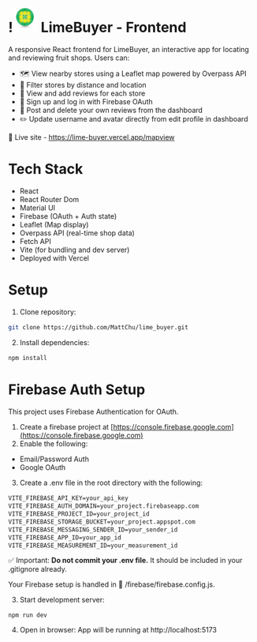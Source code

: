 # !<img src="./public/images/lime-logo.png" alt="Lime Logo" width="50" /> LimeBuyer - Frontend

A responsive React frontend for LimeBuyer, an interactive app for locating and reviewing fruit shops. Users can:

- 🗺️ View nearby stores using a Leaflet map powered by Overpass API
- 📍 Filter stores by distance and location
- 📝 View and add reviews for each store
- 🔐 Sign up and log in with Firebase OAuth
- 🧹 Post and delete your own reviews from the dashboard
- ✏️ Update username and avatar directly from edit profile in dashboard

🔵 Live site - https://lime-buyer.vercel.app/mapview

# Tech Stack

- React
- React Router Dom
- Material UI
- Firebase (OAuth + Auth state)
- Leaflet (Map display)
- Overpass API (real-time shop data)
- Fetch API
- Vite (for bundling and dev server)
- Deployed with Vercel

# Setup

1. Clone repository:

```bash
git clone https://github.com/MattChu/lime_buyer.git
```

2. Install dependencies:

```bash
npm install
```

# Firebase Auth Setup

This project uses Firebase Authentication for OAuth.

1. Create a firebase project at [https://console.firebase.google.com](https://console.firebase.google.com)
2. Enable the following:

- Email/Password Auth
- Google OAuth

3. Create a .env file in the root directory with the following:

```env
VITE_FIREBASE_API_KEY=your_api_key
VITE_FIREBASE_AUTH_DOMAIN=your_project.firebaseapp.com
VITE_FIREBASE_PROJECT_ID=your_project_id
VITE_FIREBASE_STORAGE_BUCKET=your_project.appspot.com
VITE_FIREBASE_MESSAGING_SENDER_ID=your_sender_id
VITE_FIREBASE_APP_ID=your_app_id
VITE_FIREBASE_MEASUREMENT_ID=your_measurement_id
```

✅ Important: **Do not commit your .env file.** It should be included in your .gitignore already.

Your Firebase setup is handled in 📁 /firebase/firebase.config.js.

3. Start development server:

```bash
npm run dev
```

4. Open in browser: App will be running at http://localhost:5173
